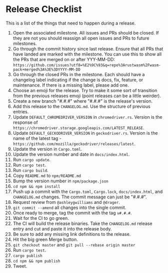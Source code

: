 # Release Checklist

This is a list of the things that need to happen during a release.

1. Open the associated milestone. All issues and PRs should be closed. If
  they are not you should reassign all open issues and PRs to future
  milestones.
1. Go through the commit history since last release. Ensure that all PRs
  that have landed are marked with the milestone. You can use this to 
  show all the PRs that are merged on or after YYY-MM-DD: 
  `https://github.com/issues?utf8=%E2%9C%93&q=repo%3Arustwasm%2Fwasm-pack+merged%3A%3E%3DYYYY-MM-DD`
1. Go through the closed PRs in the milestone. Each should have a changelog
  label indicating if the change is docs, fix, feature, or maintenance. If
  there is a missing label, please add one.
1. Choose an emoji for the release. Try to make it some sort of transition
  from the previous releases emoji (point releases can be a little weirder).
1. Create a new branch "#.#.#" where "#.#.#" is the release's version.
1. Add this release to the `CHANGELOG.md`. Use the structure of previous 
  entries.
1. Update `DEFAULT_CHROMEDRIVER_VERSION` in `chromedriver.rs`. 
  Version is the response of `https://chromedriver.storage.googleapis.com/LATEST_RELEASE`.
1. Update `DEFAULT_GECKODRIVER_VERSION` in `geckodriver.rs`.
  Version is the name of the latest tag - `https://github.com/mozilla/geckodriver/releases/latest`.
1. Update the version in `Cargo.toml`.
1. Update the version number and date in `docs/index.html`.
1. Run `cargo update`.
1. Run `cargo test`.
1. Run `cargo build`.
1. Copy `README.md` to `npm/README.md`
1. Bump the version number in `npm/package.json`
1. `cd npm && npm install`
1. Push up a commit with the `Cargo.toml`, `Cargo.lock`, `docs/index.html`,
  and `CHANGELOG.md` changes. The commit message can just be "#.#.#".
1. Request review from `@ashleygwilliams` and `@drager`.
1. `git commit --amend` all changes into the single commit.
1. Once ready to merge, tag the commit with the tag `v#.#.#`.
1. Wait for the CI to go green.
1. The CI will build the release binaries. Take the `CHANGELOG.md` release
  entry and cut and paste it into the release body.
1. Be sure to add any missing link definitions to the release.
1. Hit the big green Merge button.
1. `git checkout master` and `git pull --rebase origin master`
1. Run `cargo test`.
1. `cargo publish`
1. `cd npm && npm publish`
1. Tweet.
